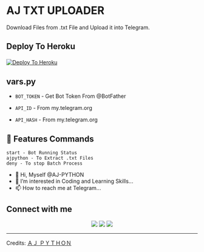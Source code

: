 # AJ TXT UPLOADER
Download Files from .txt File and Upload it into Telegram.

## Deploy To Heroku<p align="center">
[![Deploy To Heroku](https://www.herokucdn.com/deploy/button.svg)](https://dashboard.heroku.com/new?template=https://github.com/AJ-PYTHON/AJ_TXT_UPLOADER)

## vars.py

* `BOT_TOKEN`  - Get Bot Token From @BotFather

* `API_ID` - From my.telegram.org 

* `API_HASH` - From my.telegram.org

## 🚀 Features Commands
```
start - Bot Running Status
ajpython - To Extract .txt Files
deny - To stop Batch Process
```

- 👋 Hi, Myself @AJ-PYTHON
- 👀 I’m interested in Coding and Learning Skills...
- 📫 How to reach me at Telegram...

## Connect with me
<p align="center">
<a href="https://t.me/AJ_TECH_WORLD"><img src="https://img.shields.io/badge/-AJ TECH WORLD%20%20-0077B5?style=flat&logo=Telegram&logoColor=white"/></a>
<a href="https://t.me/AJ_STORY_WORLD"><img src="https://img.shields.io/badge/-AJ STORY WORLD%20%20-0077B5?style=flat&logo=Telegram&logoColor=white"/></a>
<a href="https://t.me/AJPYTHON_OFFICIAL"><img src="https://img.shields.io/badge/-𝗔𝗝 𝗣𝗬𝗧𝗛𝗢𝗡%20%20-0077B5?style=flat&logo=Telegram&logoColor=white"/></a>  
</p>
 
-----
Credits: [ＡＪ ＰＹＴＨＯＮ](https://t.me/AJ_PYTHON_15)

<!---
AJ-PYTHON/AJ-PYTHON is a ✨ special ✨ repository because its `README.md` (this file) appears on your GitHub profile.
You can click the Preview link to take a look at your changes.
--->
